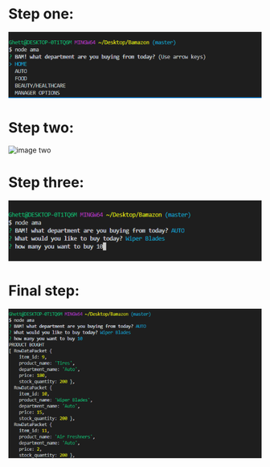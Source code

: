 # Step one:
![image one](./firststep.png)


# Step two:
![image two](./secondstep.png)


# Step three:
![image two](./thirdstep.png)

# Final step:
![image 4](./laststep.png)